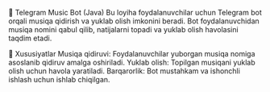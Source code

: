 🎵 Telegram Music Bot (Java)
Bu loyiha foydalanuvchilar uchun Telegram bot orqali musiqa qidirish va yuklab olish imkonini beradi. Bot foydalanuvchidan musiqa nomini qabul qilib, natijalarni topadi va yuklab olish havolasini taqdim etadi.

🚀 Xususiyatlar
Musiqa qidiruvi: Foydalanuvchilar yuborgan musiqa nomiga asoslanib qidiruv amalga oshiriladi.
Yuklab olish: Topilgan musiqani yuklab olish uchun havola yaratiladi.
Barqarorlik: Bot mustahkam va ishonchli ishlash uchun ishlab chiqilgan.


